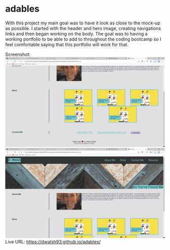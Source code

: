 # adables

With this project my main goal was to have it look as close to the mock-up as possible. I started with the header and hero image, creating navigations links and then began working on the body. The goal was to having a working portfolio to be able to add to throughout the coding bootcamp so I feel comfortable saying that this portfolio will work for that. 

Screenshot:
![ScreenShot of Current Active Webpage 1](./assets/images/screenshot4.png "portfolio")
![ScreenShot of Current Active Webpage 2](./assets/images/screenshot5.png "portfolio")
Live URL: https://dwalsh93.github.io/adables/